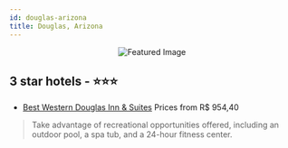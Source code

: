 ```yaml
---
id: douglas-arizona
title: Douglas, Arizona
---
```


<center><img src="https://i.travelapi.com/hotels/4000000/3190000/3181000/3180903/954e5e5a_z.jpg" alt="Featured Image" /></center>


##  3 star hotels - ⭐️⭐️⭐️

-    [Best Western Douglas Inn & Suites](https://us.hurb.com/hotels/douglas/best-western-douglas-inn-suites-JNP-JP092998?cmp=18055) Prices from R$ 954,40
   > Take advantage of recreational opportunities offered, including an outdoor pool, a spa tub, and a 24-hour fitness center.
